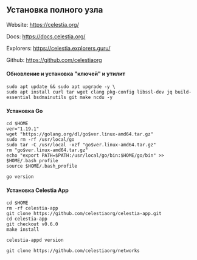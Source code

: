 ## Установка полного узла
Website: https://celestia.org/

Docs: https://docs.celestia.org/

Explorers: https://celestia.explorers.guru/

Github: https://github.com/celestiaorg

#### Обновление и установка "ключей" и утилит
```
sudo apt update && sudo apt upgrade -y \
sudo apt install curl tar wget clang pkg-config libssl-dev jq build-essential bsdmainutils git make ncdu -y
```
#### Установка Go
```
cd $HOME
ver="1.19.1"
wget "https://golang.org/dl/go$ver.linux-amd64.tar.gz"
sudo rm -rf /usr/local/go
sudo tar -C /usr/local -xzf "go$ver.linux-amd64.tar.gz"
rm "go$ver.linux-amd64.tar.gz"
echo "export PATH=$PATH:/usr/local/go/bin:$HOME/go/bin" >> $HOME/.bash_profile
source $HOME/.bash_profile

go version
```
#### Установка Celestia App
```
cd $HOME
rm -rf celestia-app
git clone https://github.com/celestiaorg/celestia-app.git
cd celestia-app
git checkout v0.6.0
make install
```
```
celestia-appd version
```
```
git clone https://github.com/celestiaorg/networks
```
